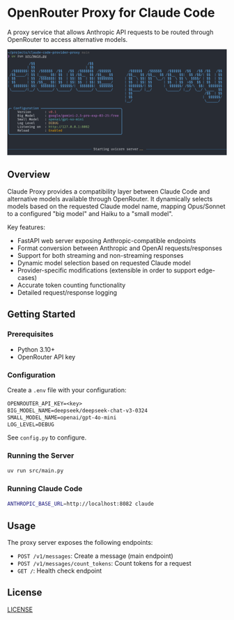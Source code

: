 # OpenRouter Proxy for Claude Code

A proxy service that allows Anthropic API requests to be routed through OpenRouter to access alternative models.

![Claude Proxy Logo](pic.png)

## Overview

Claude Proxy provides a compatibility layer between Claude Code and alternative models available through OpenRouter. It dynamically selects models based on the requested Claude model name, mapping Opus/Sonnet to a configured "big model" and Haiku to a "small model".

Key features:

- FastAPI web server exposing Anthropic-compatible endpoints
- Format conversion between Anthropic and OpenAI requests/responses
- Support for both streaming and non-streaming responses
- Dynamic model selection based on requested Claude model
- Provider-specific modifications (extensible in order to support edge-cases)
- Accurate token counting functionality
- Detailed request/response logging

## Getting Started

### Prerequisites

- Python 3.10+
- OpenRouter API key


### Configuration

Create a `.env` file with your configuration:

```env
OPENROUTER_API_KEY=<key>
BIG_MODEL_NAME=deepseek/deepseek-chat-v3-0324
SMALL_MODEL_NAME=openai/gpt-4o-mini
LOG_LEVEL=DEBUG
```

See `config.py` to configure.

### Running the Server

```bash
uv run src/main.py
```

### Running Claude Code

```bash
ANTHROPIC_BASE_URL=http://localhost:8082 claude   
```

## Usage

The proxy server exposes the following endpoints:

- `POST /v1/messages`: Create a message (main endpoint)
- `POST /v1/messages/count_tokens`: Count tokens for a request
- `GET /`: Health check endpoint

## License

[LICENSE](./LICENSE)

